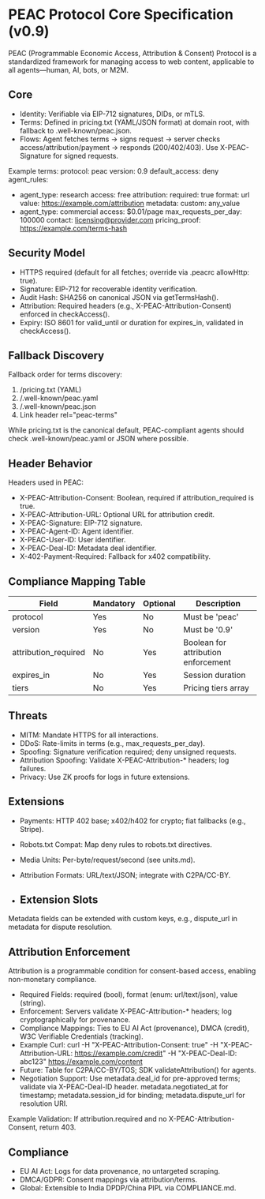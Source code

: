 # PEAC Protocol Core Specification (v0.9)

PEAC (Programmable Economic Access, Attribution & Consent) Protocol is a standardized framework for managing access to web content, applicable to all agents—human, AI, bots, or M2M.

## Core

- Identity: Verifiable via EIP-712 signatures, DIDs, or mTLS.
- Terms: Defined in pricing.txt (YAML/JSON format) at domain root, with fallback to .well-known/peac.json.
- Flows: Agent fetches terms → signs request → server checks access/attribution/payment → responds (200/402/403). Use X-PEAC-Signature for signed requests.

Example terms:
protocol: peac
version: 0.9
default_access: deny
agent_rules:
  - agent_type: research
    access: free
    attribution:
      required: true
      format: url
      value: https://example.com/attribution
    metadata:
      custom: any_value
  - agent_type: commercial
    access: $0.01/page
    max_requests_per_day: 100000
    contact: licensing@provider.com
pricing_proof: https://example.com/terms-hash

## Security Model

- HTTPS required (default for all fetches; override via .peacrc allowHttp: true).
- Signature: EIP-712 for recoverable identity verification.
- Audit Hash: SHA256 on canonical JSON via getTermsHash().
- Attribution: Required headers (e.g., X-PEAC-Attribution-Consent) enforced in checkAccess().
- Expiry: ISO 8601 for valid_until or duration for expires_in, validated in checkAccess().

## Fallback Discovery

Fallback order for terms discovery:
1. /pricing.txt (YAML)
2. /.well-known/peac.yaml
3. /.well-known/peac.json
4. Link header rel="peac-terms"

While pricing.txt is the canonical default, PEAC-compliant agents should check .well-known/peac.yaml or JSON where possible.

## Header Behavior

Headers used in PEAC:
- X-PEAC-Attribution-Consent: Boolean, required if attribution_required is true.
- X-PEAC-Attribution-URL: Optional URL for attribution credit.
- X-PEAC-Signature: EIP-712 signature.
- X-PEAC-Agent-ID: Agent identifier.
- X-PEAC-User-ID: User identifier.
- X-PEAC-Deal-ID: Metadata deal identifier.
- X-402-Payment-Required: Fallback for x402 compatibility.

## Compliance Mapping Table

| Field | Mandatory | Optional | Description |
|-------|-----------|----------|-------------|
| protocol | Yes | No | Must be 'peac' |
| version | Yes | No | Must be '0.9' |
| attribution_required | No | Yes | Boolean for attribution enforcement |
| expires_in | No | Yes | Session duration |
| tiers | No | Yes | Pricing tiers array |

## Threats

- MITM: Mandate HTTPS for all interactions.
- DDoS: Rate-limits in terms (e.g., max_requests_per_day).
- Spoofing: Signature verification required; deny unsigned requests.
- Attribution Spoofing: Validate X-PEAC-Attribution-* headers; log failures.
- Privacy: Use ZK proofs for logs in future extensions.

## Extensions

- Payments: HTTP 402 base; x402/h402 for crypto; fiat fallbacks (e.g., Stripe).
- Robots.txt Compat: Map deny rules to robots.txt directives.
- Media Units: Per-byte/request/second (see units.md).
- Attribution Formats: URL/text/JSON; integrate with C2PA/CC-BY.

- ## Extension Slots

Metadata fields can be extended with custom keys, e.g., dispute_url in metadata for dispute resolution.

## Attribution Enforcement

Attribution is a programmable condition for consent-based access, enabling non-monetary compliance.

- Required Fields: required (bool), format (enum: url/text/json), value (string).
- Enforcement: Servers validate X-PEAC-Attribution-* headers; log cryptographically for provenance.
- Compliance Mappings: Ties to EU AI Act (provenance), DMCA (credit), W3C Verifiable Credentials (tracking).
- Example Curl: curl -H "X-PEAC-Attribution-Consent: true" -H "X-PEAC-Attribution-URL: https://example.com/credit" -H "X-PEAC-Deal-ID: abc123" https://example.com/content
- Future: Table for C2PA/CC-BY/TOS; SDK validateAttribution() for agents.
- Negotiation Support: Use metadata.deal_id for pre-approved terms; validate via X-PEAC-Deal-ID header. metadata.negotiated_at for timestamp; metadata.session_id for binding; metadata.dispute_url for resolution URI.

Example Validation:
If attribution.required and no X-PEAC-Attribution-Consent, return 403.

## Compliance

- EU AI Act: Logs for data provenance, no untargeted scraping.
- DMCA/GDPR: Consent mappings via attribution/terms.
- Global: Extensible to India DPDP/China PIPL via COMPLIANCE.md.